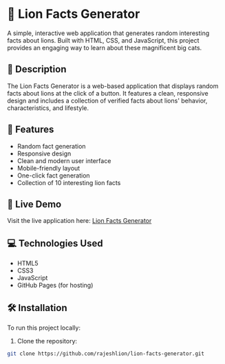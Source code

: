 # 🦁 Lion Facts Generator

A simple, interactive web application that generates random interesting facts about lions. Built with HTML, CSS, and JavaScript, this project provides an engaging way to learn about these magnificent big cats.

## 📝 Description

The Lion Facts Generator is a web-based application that displays random facts about lions at the click of a button. It features a clean, responsive design and includes a collection of verified facts about lions' behavior, characteristics, and lifestyle.

## 🌟 Features

- Random fact generation
- Responsive design
- Clean and modern user interface
- Mobile-friendly layout
- One-click fact generation
- Collection of 10 interesting lion facts

## 🚀 Live Demo

Visit the live application here: [Lion Facts Generator](https://rajeshlion.github.io/lion-facts-generator)

## 💻 Technologies Used

- HTML5
- CSS3
- JavaScript
- GitHub Pages (for hosting)

## 🛠️ Installation

To run this project locally:

1. Clone the repository:
```bash
git clone https://github.com/rajeshlion/lion-facts-generator.git
